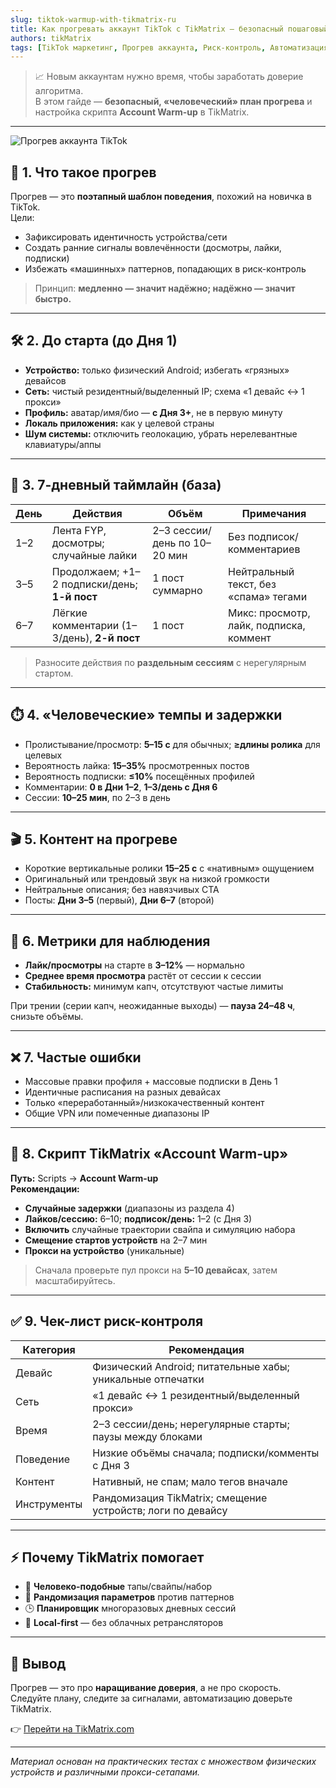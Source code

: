 ```yaml
---
slug: tiktok-warmup-with-tikmatrix-ru
title: Как прогревать аккаунт TikTok с TikMatrix — безопасный пошаговый план
authors: tikMatrix
tags: [TikTok маркетинг, Прогрев аккаунта, Риск-контроль, Автоматизация, TikMatrix]
---
```


> 📈 Новым аккаунтам нужно время, чтобы заработать доверие алгоритма.  
> В этом гайде — **безопасный, «человеческий» план прогрева** и настройка скрипта **Account Warm-up** в TikMatrix.

<!-- truncate -->
---
![Прогрев аккаунта TikTok](/img/blog/tiktok-warmup.webp)

## 🧠 1. Что такое прогрев

Прогрев — это **поэтапный шаблон поведения**, похожий на новичка в TikTok.  
Цели:

- Зафиксировать идентичность устройства/сети
- Создать ранние сигналы вовлечённости (досмотры, лайки, подписки)
- Избежать «машинных» паттернов, попадающих в риск-контроль

> Принцип: **медленно — значит надёжно; надёжно — значит быстро.**

---

## 🛠️ 2. До старта (до Дня 1)

- **Устройство:** только физический Android; избегать «грязных» девайсов  
- **Сеть:** чистый резидентный/выделенный IP; схема «1 девайс ↔ 1 прокси»  
- **Профиль:** аватар/имя/био — **с Дня 3+**, не в первую минуту  
- **Локаль приложения:** как у целевой страны  
- **Шум системы:** отключить геолокацию, убрать нерелевантные клавиатуры/аппы

---

## 📅 3. 7-дневный таймлайн (база)

| День | Действия | Объём | Примечания |
|---|---|---|---|
| 1–2 | Лента FYP, досмотры; случайные лайки | 2–3 сессии/день по 10–20 мин | Без подписок/комментариев |
| 3–5 | Продолжаем; +1–2 подписки/день; **1-й пост** | 1 пост суммарно | Нейтральный текст, без «спама» тегами |
| 6–7 | Лёгкие комментарии (1–3/день), **2-й пост** | 1 пост | Микс: просмотр, лайк, подписка, коммент |

> Разносите действия по **раздельным сессиям** с нерегулярным стартом.

---

## ⏱️ 4. «Человеческие» темпы и задержки

- Пролистывание/просмотр: **5–15 с** для обычных; **≥длины ролика** для целевых  
- Вероятность лайка: **15–35%** просмотренных постов  
- Вероятность подписки: **≤10%** посещённых профилей  
- Комментарии: **0 в Дни 1–2**, **1–3/день с Дня 6**  
- Сессии: **10–25 мин**, по 2–3 в день

---

## 🎬 5. Контент на прогреве

- Короткие вертикальные ролики **15–25 с** с «нативным» ощущением  
- Оригинальный или трендовый звук на низкой громкости  
- Нейтральные описания; без навязчивых CTA  
- Посты: **Дни 3–5** (первый), **Дни 6–7** (второй)

---

## 🧪 6. Метрики для наблюдения

- **Лайк/просмотры** на старте в **3–12%** — нормально  
- **Среднее время просмотра** растёт от сессии к сессии  
- **Стабильность:** минимум капч, отсутствуют частые лимиты

При трении (серии капч, неожиданные выходы) — **пауза 24–48 ч**, снизьте объёмы.

---

## ❌ 7. Частые ошибки

- Массовые правки профиля + массовые подписки в День 1  
- Идентичные расписания на разных девайсах  
- Только «переработанный»/низкокачественный контент  
- Общие VPN или помеченные диапазоны IP

---

## 🤖 8. Скрипт TikMatrix «Account Warm-up»

**Путь:** Scripts → **Account Warm-up**  
**Рекомендации:**

- **Случайные задержки** (диапазоны из раздела 4)  
- **Лайков/сессию:** 6–10; **подписок/день:** 1–2 (с Дня 3)  
- **Включить** случайные траектории свайпа и симуляцию набора  
- **Смещение стартов устройств** на 2–7 мин  
- **Прокси на устройство** (уникальные)

> Сначала проверьте пул прокси на **5–10 девайсах**, затем масштабируйтесь.

---

## ✅ 9. Чек-лист риск-контроля

| Категория | Рекомендация |
|---|---|
| Девайс | Физический Android; питательные хабы; уникальные отпечатки |
| Сеть | «1 девайс ↔ 1 резидентный/выделенный прокси» |
| Время | 2–3 сессии/день; нерегулярные старты; паузы между блоками |
| Поведение | Низкие объёмы сначала; подписки/комменты с Дня 3 |
| Контент | Нативный, не спам; мало тегов вначале |
| Инструменты | Рандомизация TikMatrix; смещение устройств; логи по девайсу |

---

## ⚡ Почему TikMatrix помогает

- 🧠 **Человеко-подобные** тапы/свайпы/набор
- 🎲 **Рандомизация параметров** против паттернов
- 🕒 **Планировщик** многоразовых дневных сессий
- 🔐 **Local-first** — без облачных ретрансляторов

---

## 🏁 Вывод

Прогрев — это про **наращивание доверия**, а не про скорость.  
Следуйте плану, следите за сигналами, автоматизацию доверьте TikMatrix.

👉 [Перейти на TikMatrix.com](https://www.tikmatrix.com)

---

_Материал основан на практических тестах с множеством физических устройств и различными прокси-сетапами._
